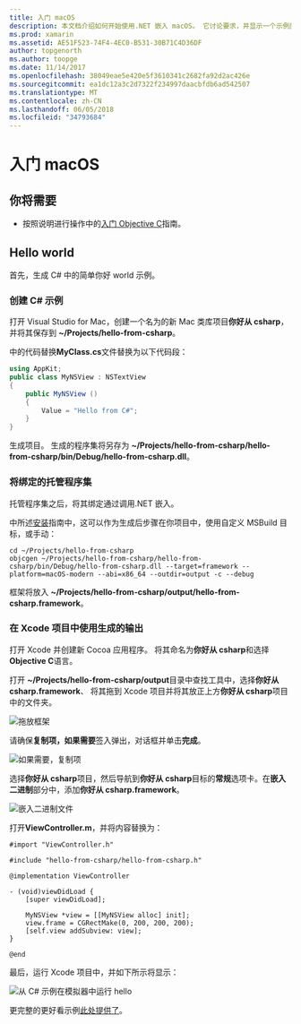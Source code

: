 ```yaml
---
title: 入门 macOS
description: 本文档介绍如何开始使用.NET 嵌入 macOS。 它讨论要求，并显示一个示例应用程序来演示如何将绑定的托管程序集和的 Xcode 项目中使用生成的输出。
ms.prod: xamarin
ms.assetid: AE51F523-74F4-4EC0-B531-30B71C4D36DF
author: topgenorth
ms.author: toopge
ms.date: 11/14/2017
ms.openlocfilehash: 38049eae5e420e5f3610341c2682fa92d2ac426e
ms.sourcegitcommit: ea1dc12a3c2d7322f234997daacbfdb6ad542507
ms.translationtype: MT
ms.contentlocale: zh-CN
ms.lasthandoff: 06/05/2018
ms.locfileid: "34793684"
---
```

# <a name="getting-started-with-macos"></a>入门 macOS

## <a name="what-you-will-need"></a>你将需要

* 按照说明进行操作中的[入门 Objective C](~/tools/dotnet-embedding/get-started/objective-c/index.md)指南。

## <a name="hello-world"></a>Hello world

首先，生成 C# 中的简单你好 world 示例。

### <a name="create-c-sample"></a>创建 C# 示例

打开 Visual Studio for Mac，创建一个名为的新 Mac 类库项目**你好从 csharp**，并将其保存到 **~/Projects/hello-from-csharp**。

中的代码替换**MyClass.cs**文件替换为以下代码段：

```csharp
using AppKit;
public class MyNSView : NSTextView
{
    public MyNSView ()
    {
        Value = "Hello from C#";
    }
}
```

生成项目。 生成的程序集将另存为 **~/Projects/hello-from-csharp/hello-from-csharp/bin/Debug/hello-from-csharp.dll**。

### <a name="bind-the-managed-assembly"></a>将绑定的托管程序集

托管程序集之后，将其绑定通过调用.NET 嵌入。

中所述[安装](~/tools/dotnet-embedding/get-started/install/install.md)指南中，这可以作为生成后步骤在你项目中，使用自定义 MSBuild 目标，或手动：

```shell
cd ~/Projects/hello-from-csharp
objcgen ~/Projects/hello-from-csharp/hello-from-csharp/bin/Debug/hello-from-csharp.dll --target=framework --platform=macOS-modern --abi=x86_64 --outdir=output -c --debug
```

框架将放入 **~/Projects/hello-from-csharp/output/hello-from-csharp.framework**。

### <a name="use-the-generated-output-in-an-xcode-project"></a>在 Xcode 项目中使用生成的输出

打开 Xcode 并创建新 Cocoa 应用程序。 将其命名为**你好从 csharp**和选择**Objective C**语言。

打开 **~/Projects/hello-from-csharp/output**目录中查找工具中，选择**你好从 csharp.framework**、 将其拖到 Xcode 项目并将其放正上方**你好从 csharp**项目中的文件夹。

![拖放框架](macos-images/hello-from-csharp-mac-drag-drop-framework.png)

请确保**复制项，如果需要**签入弹出，对话框并单击**完成**。

![如果需要，复制项](macos-images/hello-from-csharp-mac-copy-items-if-needed.png)

选择**你好从 csharp**项目，然后导航到**你好从 csharp**目标的**常规**选项卡。在**嵌入二进制**部分中，添加**你好从 csharp.framework**。

![嵌入二进制文件](macos-images/hello-from-csharp-mac-embedded-binaries.png)

打开**ViewController.m**，并将内容替换为：

```objc
#import "ViewController.h"

#include "hello-from-csharp/hello-from-csharp.h"

@implementation ViewController

- (void)viewDidLoad {
    [super viewDidLoad];
    
    MyNSView *view = [[MyNSView alloc] init];
    view.frame = CGRectMake(0, 200, 200, 200);
    [self.view addSubview: view];
}

@end
```

最后，运行 Xcode 项目中，并如下所示将显示：

![从 C# 示例在模拟器中运行 hello](macos-images/hello-from-csharp-mac.png)

更完整的更好看示例[此处提供了](https://github.com/mono/Embeddinator-4000/tree/objc/samples/mac/weather)。
